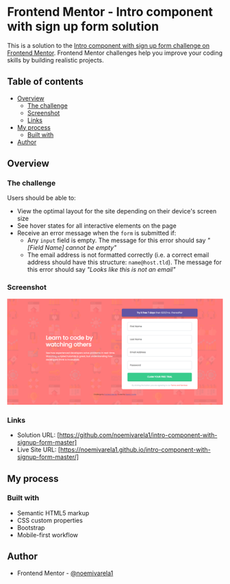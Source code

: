 # Frontend Mentor - Intro component with sign up form solution

This is a solution to the [Intro component with sign up form challenge on Frontend Mentor](https://www.frontendmentor.io/challenges/intro-component-with-signup-form-5cf91bd49edda32581d28fd1). Frontend Mentor challenges help you improve your coding skills by building realistic projects. 

## Table of contents

- [Overview](#overview)
  - [The challenge](#the-challenge)
  - [Screenshot](#screenshot)
  - [Links](#links)
- [My process](#my-process)
  - [Built with](#built-with)
- [Author](#author)

## Overview

### The challenge

Users should be able to:

- View the optimal layout for the site depending on their device's screen size
- See hover states for all interactive elements on the page
- Receive an error message when the `form` is submitted if:
  - Any `input` field is empty. The message for this error should say *"[Field Name] cannot be empty"*
  - The email address is not formatted correctly (i.e. a correct email address should have this structure: `name@host.tld`). The message for this error should say *"Looks like this is not an email"*

### Screenshot

![](./images/screenshot-Intro-component-with-sign-up-form.png)

### Links

- Solution URL: [https://github.com/noemivarela1/intro-component-with-signup-form-master]
- Live Site URL: [https://noemivarela1.github.io/intro-component-with-signup-form-master/]

## My process

### Built with

- Semantic HTML5 markup
- CSS custom properties
- Bootstrap
- Mobile-first workflow

## Author

- Frontend Mentor - [@noemivarela1](https://www.frontendmentor.io/profile/noemivarela1)

